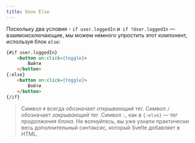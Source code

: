 ```yaml
---
title: блок Else
---
```


Поскольку два условия - `if user.loggedIn` и` if !User.loggedIn` — взаимоисключающие, мы можем немного упростить этот компонент, используя блок `else`:

```html
{#if user.loggedIn}
	<button on:click={toggle}>
		Выйти
	</button>
{:else}
	<button on:click={toggle}>
		Войти
	</button>
{/if}
```

> Символ `#` всегда обозначает *открывающий* тег. Символ `/` обозначает *закрывающий* тег. Символ `:`, как в `{:else}` — тег *продолжения блока*. Не волнуйтесь, вы уже узнали практически весь дополнительный синтаксис, который Svelte добавляет в HTML.